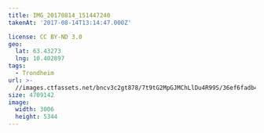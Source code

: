 ```yaml
---
title: IMG_20170814_151447240
takenAt: '2017-08-14T13:14:47.000Z'

license: CC BY-ND 3.0
geo:
  lat: 63.43273
  lng: 10.402897
tags:
  - Trondheim
url: >-
  //images.ctfassets.net/bncv3c2gt878/7t9tG2MpGJMChLlDu4R99S/36ef6fadb45324ccc6a43e583bcfbda0/img_20170814_151447240_36239510520_o
size: 4709142
image:
  width: 3006
  height: 5344
---
```

